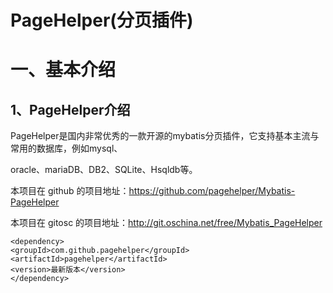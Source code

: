 # PageHelper(分页插件)

# 一、基本介绍

## 1、PageHelper介绍

PageHelper是国内非常优秀的一款开源的mybatis分页插件，它支持基本主流与常用的数据库，例如mysql、

oracle、mariaDB、DB2、SQLite、Hsqldb等。

本项目在 github 的项目地址：https://github.com/pagehelper/Mybatis-PageHelper

本项目在 gitosc 的项目地址：http://git.oschina.net/free/Mybatis_PageHelper

```
<dependency>
<groupId>com.github.pagehelper</groupId>
<artifactId>pagehelper</artifactId>
<version>最新版本</version>
</dependency>
```

